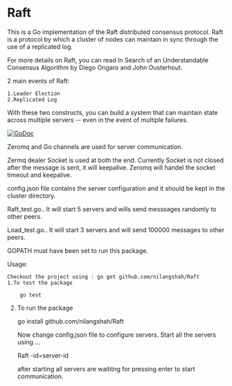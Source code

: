 Raft
====

This is a Go implementation of the Raft distributed consensus protocol. Raft is a protocol by which a cluster of nodes can maintain in sync through the use of a replicated log.

For more details on Raft, you can read In Search of an Understandable Consensus Algorithm by Diego Ongaro and John Ousterhout.

2 main events of Raft:


    1.Leader Election
    2.Replicated Log

With these two constructs, you can build a system that can maintain state across multiple servers -- even in the event of multiple failures.

[![GoDoc](https://godoc.org/github.com/nilangshah/Raft?status.png)](https://godoc.org/github.com/nilangshah/Raft)


Zeromq and Go channels are used for server communication. 

Zermq dealer Socket is used at both the end. Currently Socket is not closed after the message is sent, it will keepalive. Zeromq will handel the socket timeout and keepalive.

config.json file contains the server configuration and it should be kept in the cluster directory. 

Raft_test.go.. It will start 5 servers and wills send messsages randomly to other peers.

Load_test.go.. It will start 3 servers and will send 100000 messages to other peers.

GOPATH must have been set to run this package.

Usage:
    
    Checkout the project using : go get github.com/nilangshah/Raft
    1.To test the package
        
        go test

   2. To run the package
        
        go install github.com/nilangshah/Raft
      
        Now change config.json file to configure servers. Start all the servers using ...

        Raft -id=server-id
        
        after starting all servers are waititng for pressing enter to start communication.
        
